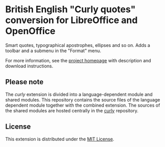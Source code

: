 # British English "Curly quotes" conversion for LibreOffice and OpenOffice

Smart quotes, typographical apostrophes, ellipses and so on. 
 Adds a toolbar and a submenu in the "Format" menu.

For more information, see the [project homepage](https://peter88213.github.io/curly-en-GB) with description and download instructions.


## Please note

The *curly* extension is divided into a language-dependent module and shared modules. This repository contains the source files of the language dependent module together with the combined extension. The sources of the shared modules are hosted centrally in the [curly](https://github.com/peter88213/curly) repository.

## License

This extension is distributed under the [MIT License](http://www.opensource.org/licenses/mit-license.php).

